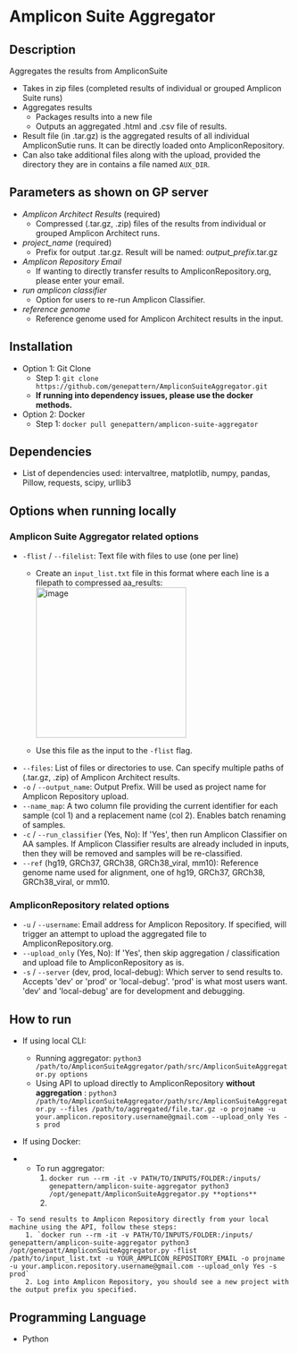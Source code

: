# Amplicon Suite Aggregator

## Description
Aggregates the results from AmpliconSuite
  - Takes in zip files (completed results of individual or grouped Amplicon Suite runs)
  - Aggregates results
    - Packages results into a new file
    - Outputs an aggregated .html and .csv file of results. 
  - Result file (in .tar.gz) is the aggregated results of all individual AmpliconSutie runs. It can be directly loaded onto AmpliconRepository.
  - Can also take additional files along with the upload, provided the directory they are in contains a file named `AUX_DIR`.
    
## Parameters as shown on GP server
  - *Amplicon Architect Results* (required)
    - Compressed (.tar.gz, .zip) files of the results from individual or grouped Amplicon Architect runs.
  - *project_name* (required)
    - Prefix for output .tar.gz. Result will be named: *output_prefix*.tar.gz
  - *Amplicon Repository Email*
    - If wanting to directly transfer results to AmpliconRepository.org, please enter your email.
  - *run amplicon classifier*
    - Option for users to re-run Amplicon Classifier.
  - *reference genome*
    - Reference genome used for Amplicon Architect results in the input.


## Installation
  - Option 1: Git Clone
    - Step 1: `git clone https://github.com/genepattern/AmpliconSuiteAggregator.git`
    - **If running into dependency issues, please use the docker methods.** 
  - Option 2: Docker
    - Step 1: `docker pull genepattern/amplicon-suite-aggregator`

## Dependencies
  - List of dependencies used: intervaltree, matplotlib, numpy, pandas, Pillow, requests, scipy, urllib3           

## Options when running locally
### Amplicon Suite Aggregator related options
  - `-flist` / `--filelist`: Text file with files to use (one per line)
    -  Create an `input_list.txt` file in this format where each line is a filepath to compressed aa_results:
           <img width="269" alt="image" src="https://github.com/genepattern/AmpliconSuiteAggregator/assets/43209173/cca8c8af-a58f-4290-a8a8-4dbe82e5941e">

    - Use this file as the input to the `-flist` flag.
  - `--files`: List of files or directories to use. Can specify multiple paths of (.tar.gz, .zip) of Amplicon Architect results.
  - `-o` / `--output_name`: Output Prefix. Will be used as project name for Amplicon Repository upload.
  - `--name_map`: A two column file providing the current identifier for each sample (col 1) and a replacement name (col 2). Enables batch renaming of samples.
  - `-c` / `--run_classifier` (Yes, No): If 'Yes', then run Amplicon Classifier on AA samples. If Amplicon Classifier results are already included in inputs, then they will be removed and samples will be re-classified.
  - `--ref` (hg19, GRCh37, GRCh38, GRCh38_viral, mm10): Reference genome name used for alignment, one of hg19, GRCh37, GRCh38, GRCh38_viral, or mm10.

### AmpliconRepository related options
  - `-u` / `--username`: Email address for Amplicon Repository. If specified, will trigger an attempt to upload the aggregated file to AmpliconRepository.org.
  - `--upload_only` (Yes, No): If 'Yes', then skip aggregation / classification and upload file to AmpliconRepository as is.
  - `-s` / `--server` (dev, prod, local-debug): Which server to send results to. Accepts 'dev' or 'prod' or 'local-debug'. 'prod' is what most users want. 'dev' and 'local-debug' are for development and debugging.

## How to run
  - If using local CLI:
    -  Running aggregator: `python3 /path/to/AmpliconSuiteAggregator/path/src/AmpliconSuiteAggregator.py options`
    -  Using API to upload directly to AmpliconRepository **without aggregation** : `python3 /path/to/AmpliconSuiteAggregator/path/src/AmpliconSuiteAggregator.py --files /path/to/aggregated/file.tar.gz -o projname -u your.amplicon.repository.username@gmail.com --upload_only Yes -s prod`

  - If using Docker:
  -   - To run aggregator: 
        1. `docker run --rm -it -v PATH/TO/INPUTS/FOLDER:/inputs/ genepattern/amplicon-suite-aggregator python3 /opt/genepatt/AmpliconSuiteAggregator.py **options**`
        2. 
    - To send results to Amplicon Repository directly from your local machine using the API, follow these steps:
        1. `docker run --rm -it -v PATH/TO/INPUTS/FOLDER:/inputs/ genepattern/amplicon-suite-aggregator python3 /opt/genepatt/AmpliconSuiteAggregator.py -flist /path/to/input_list.txt -u YOUR_AMPLICON_REPOSITORY_EMAIL -o projname -u your.amplicon.repository.username@gmail.com --upload_only Yes -s prod`
        2. Log into Amplicon Repository, you should see a new project with the output prefix you specified. 
  
## Programming Language
  - Python
